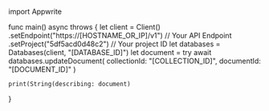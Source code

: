 import Appwrite

func main() async throws {
    let client = Client()
      .setEndpoint("https://[HOSTNAME_OR_IP]/v1") // Your API Endpoint
      .setProject("5df5acd0d48c2") // Your project ID
    let databases = Databases(client, "[DATABASE_ID]")
    let document = try await databases.updateDocument(
        collectionId: "[COLLECTION_ID]",
        documentId: "[DOCUMENT_ID]"
    )

    print(String(describing: document)
}
